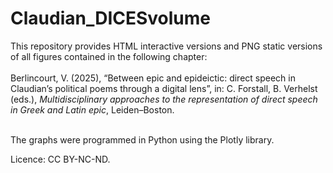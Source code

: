 # Claudian_DICESvolume

This repository provides HTML interactive versions and PNG static versions of all figures contained in the following chapter: <br><br>
Berlincourt, V. (2025), “Between epic and epideictic: direct speech in Claudian’s political poems through a digital lens”, in: C. Forstall, B. Verhelst (eds.), _Multidisciplinary approaches to the representation of direct speech in Greek and Latin epic_, Leiden–Boston.<br><br>

The graphs were programmed in Python using the Plotly library.

Licence: CC BY-NC-ND.
